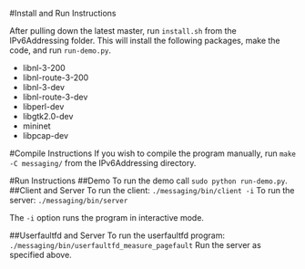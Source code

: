 #Install and Run Instructions

After pulling down the latest master, run `install.sh` from the IPv6Addressing folder. This will install the following packages, make the code, and run `run-demo.py`.
  - libnl-3-200
  - libnl-route-3-200
  - libnl-3-dev
  - libnl-route-3-dev
  - libperl-dev
  - libgtk2.0-dev
  - mininet
  - libpcap-dev
  
#Compile Instructions
If you wish to compile the program manually, run `make -C messaging/` from the IPv6Addressing directory.

#Run Instructions
##Demo
To run the demo call `sudo python run-demo.py`.
##Client and Server
To run the client: `./messaging/bin/client -i`
To run the server: `./messaging/bin/server`

The `-i` option runs the program in interactive mode. 

##Userfaultfd and Server
To run the userfaultfd program: `./messaging/bin/userfaultfd_measure_pagefault`
Run the server as specified above.
